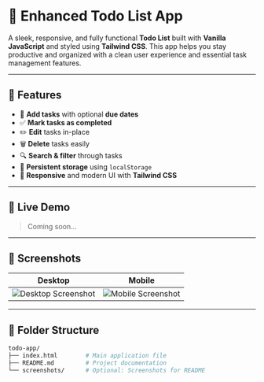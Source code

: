 # 📝 Enhanced Todo List App

A sleek, responsive, and fully functional **Todo List** built with **Vanilla JavaScript** and styled using **Tailwind CSS**. This app helps you stay productive and organized with a clean user experience and essential task management features.

---

## 🌟 Features

- 📌 **Add tasks** with optional **due dates**
- ✅ **Mark tasks as completed**
- ✏️ **Edit** tasks in-place
- 🗑️ **Delete** tasks easily
- 🔍 **Search & filter** through tasks
- 💾 **Persistent storage** using `localStorage`
- 🎨 **Responsive** and modern UI with **Tailwind CSS**

---

## 🚀 Live Demo

> Coming soon...

---

## 📸 Screenshots

| Desktop | Mobile |
|--------|--------|
| ![Desktop Screenshot](.[/screenshots/todo-screenshot.png](https://github.com/AbbasRabbani/taskify/blob/main/screenshots/todo-screenshot.png)') | ![Mobile Screenshot](./screenshots/mobile.png) |

---

## 📂 Folder Structure

```bash
todo-app/
├── index.html        # Main application file
├── README.md         # Project documentation
└── screenshots/      # Optional: Screenshots for README
